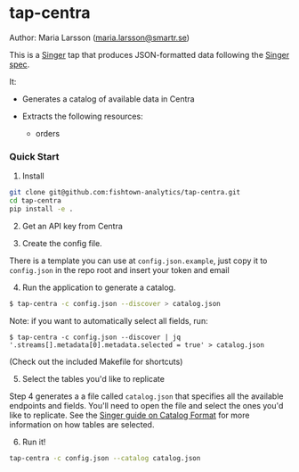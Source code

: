 # tap-centra

Author: Maria Larsson (maria.larsson@smartr.se)

This is a [Singer](http://singer.io) tap that produces JSON-formatted data following the [Singer spec](https://github.com/singer-io/getting-started/blob/master/SPEC.md).

It:
- Generates a catalog of available data in Centra
- Extracts the following resources:

  - orders


### Quick Start

1. Install

```bash
git clone git@github.com:fishtown-analytics/tap-centra.git
cd tap-centra
pip install -e .
```

2. Get an API key from Centra
<!---
TODO: include a helpful URL
--->


3. Create the config file.

There is a template you can use at `config.json.example`, just copy it to `config.json` in the repo root and insert your token and email

4. Run the application to generate a catalog.

```bash
$ tap-centra -c config.json --discover > catalog.json
```

Note: if you want to automatically select all fields, run:
```
$ tap-centra -c config.json --discover | jq '.streams[].metadata[0].metadata.selected = true' > catalog.json
```
(Check out the included Makefile for shortcuts)

5. Select the tables you'd like to replicate

Step 4 generates a a file called `catalog.json` that specifies all the available endpoints and fields. You'll need to open the file and select the ones you'd like to replicate. See the [Singer guide on Catalog Format](https://github.com/singer-io/getting-started/blob/c3de2a10e10164689ddd6f24fee7289184682c1f/BEST_PRACTICES.md#catalog-format) for more information on how tables are selected.

6. Run it!

```bash
tap-centra -c config.json --catalog catalog.json
```
